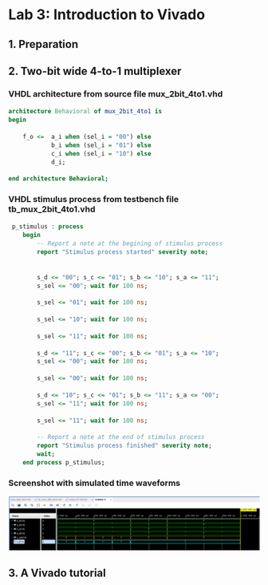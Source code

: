 # Lab 3: Introduction to Vivado

## 1. Preparation

## 2. Two-bit wide 4-to-1 multiplexer

### VHDL architecture from source file mux_2bit_4to1.vhd

```VHDL
architecture Behavioral of mux_2bit_4to1 is
begin

    f_o <=  a_i when (sel_i = "00") else
            b_i when (sel_i = "01") else
            c_i when (sel_i = "10") else
            d_i;

end architecture Behavioral;
```

### VHDL stimulus process from testbench file tb_mux_2bit_4to1.vhd

```VHDL
 p_stimulus : process
    begin
        -- Report a note at the begining of stimulus process
        report "Stimulus process started" severity note;


        s_d <= "00"; s_c <= "01"; s_b <= "10"; s_a <= "11";
        s_sel <= "00"; wait for 100 ns;
        
        s_sel <= "01"; wait for 100 ns;
        
        s_sel <= "10"; wait for 100 ns;

        s_sel <= "11"; wait for 100 ns;
     
        s_d <= "11"; s_c <= "00"; s_b <= "01"; s_a <= "10";
        s_sel <= "00"; wait for 100 ns;
        
        s_sel <= "00"; wait for 100 ns;
        
        s_d <= "10"; s_c <= "01"; s_b <= "11"; s_a <= "00";
        s_sel <= "11"; wait for 100 ns;

        s_sel <= "11"; wait for 100 ns;

        -- Report a note at the end of stimulus process
        report "Stimulus process finished" severity note;
        wait;
    end process p_stimulus;
```

### Screenshot with simulated time waveforms

![waveforms](Images/waveforms.PNG)

## 3. A Vivado tutorial